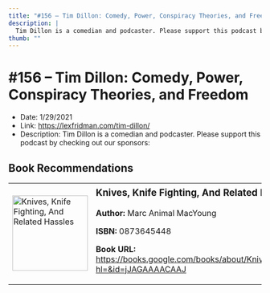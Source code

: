 ```yaml
---
title: "#156 – Tim Dillon: Comedy, Power, Conspiracy Theories, and Freedom"
description: |
  Tim Dillon is a comedian and podcaster. Please support this podcast by checking out our sponsors:"
thumb: ""
---
```


# #156 – Tim Dillon: Comedy, Power, Conspiracy Theories, and Freedom

  - Date: 1/29/2021
  - Link: https://lexfridman.com/tim-dillon/
  - Description: Tim Dillon is a comedian and podcaster. Please support this podcast by checking out our sponsors:

## Book Recommendations

<table style="border: none;"><tr style="border: none;"><td style="border: none;"><img src="http://books.google.com/books/content?id=jJAGAAAACAAJ&printsec=frontcover&img=1&zoom=1&source=gbs_api" alt="Knives, Knife Fighting, And Related Hassles" width="150" style="vertical-align: top;"></td><td style="border: none; vertical-align: top;"><h3 style='margin-top: 5'>Knives, Knife Fighting, And Related Hassles</h3><p><strong>Author:</strong> Marc Animal MacYoung</p><p><strong>ISBN:</strong> 0873645448</p><p><strong>Book URL:</strong> <a href="https://books.google.com/books/about/Knives_Knife_Fighting_And_Related_Hassle.html?hl=&id=jJAGAAAACAAJ">https://books.google.com/books/about/Knives_Knife_Fighting_And_Related_Hassle.html?hl=&id=jJAGAAAACAAJ</a></p></td></tr></table>
